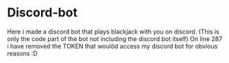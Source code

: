 # Discord-bot
Here i made a discord bot that plays blackjack with you on discord.
(This is only the code part of the bot not including the discord bot itself)
On line 287 i have removed the TOKEN that woulöd access my discord bot for obvious reasons :D

